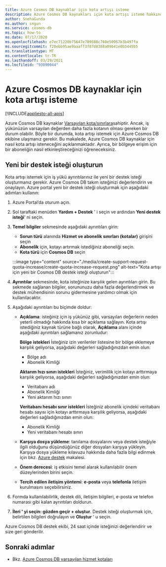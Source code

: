 ```yaml
---
title: Azure Cosmos DB kaynaklar için kota artışı isteme
description: Azure Cosmos DB kaynakları için kota artışı isteme hakkında bilgi edinin. Ayrıca, bir bölgeye erişim için bir aboneliğin nasıl etkinleştireceğinizi öğreneceksiniz.
author: SnehaGunda
ms.author: sngun
ms.service: cosmos-db
ms.topic: how-to
ms.date: 07/17/2020
ms.openlocfilehash: e7ec71220b75647e789508c760e50957b3b497fa
ms.sourcegitcommit: f28ebb95ae9aaaff3f87d8388a09b41e0b3445b5
ms.translationtype: MT
ms.contentlocale: tr-TR
ms.lasthandoff: 03/29/2021
ms.locfileid: "93090044"
---
```

# <a name="how-to-request-quota-increase-for-azure-cosmos-db-resources"></a>Azure Cosmos DB kaynaklar için kota artışı isteme
[!INCLUDE[appliesto-all-apis](includes/appliesto-all-apis.md)]

Azure Cosmos DB kaynaklar [Varsayılan kota/sınırlara](concepts-limits.md)sahiptir. Ancak, iş yükünüzün varsayılan değerden daha fazla kotanın olması gereken bir durum olabilir. Böyle bir durumda, kota artışı istemek için Azure Cosmos DB ekibine ulaşmanız gerekir. Bu makalede, Azure Cosmos DB kaynaklar için nasıl kota artışı isteneceğini açıklanmaktadır. Ayrıca, bir bölgeye erişim için bir aboneliğin nasıl etkinleştireceğinizi öğreneceksiniz.

## <a name="create-a-new-support-request"></a>Yeni bir destek isteği oluşturun

Kota artışı istemek için iş yükü ayrıntılarınız ile yeni bir destek isteği oluşturmanız gerekir. Azure Cosmos DB takım isteğinizi değerlendirin ve onaylayın. Azure portal yeni bir destek isteği oluşturmak için aşağıdaki adımları kullanın:

1. Azure Portal’da oturum açın.

1. Sol taraftaki menüden **Yardım + Destek** ' i seçin ve ardından **Yeni destek isteği**' ni seçin.

1. **Temel bilgiler** sekmesinde aşağıdaki ayrıntıları girin:

   * **Sorun türü** alanında **Hizmet ve abonelik sınırları (kotalar)** girişini seçin
   * **Abonelik** için, kotayı artırmak istediğiniz aboneliği seçin.
   * **Kota türü** için **Cosmos DB** seçin

   :::image type="content" source="./media/create-support-request-quota-increase/create-quota-increase-request.png" alt-text="Kota artışı için yeni bir Cosmos DB destek isteği oluşturun":::

1. **Ayrıntılar** sekmesinde, kota isteğinize karşılık gelen ayrıntıları girin. Bu sekmede sağlanan bilgiler, sorununuzu daha fazla değerlendirmek ve destek mühendisinin sorunu gidermesine yardımcı olmak için kullanılacaktır.

1. Aşağıdaki ayrıntıları bu biçimde doldur:

   * **Açıklama**: isteğiniz için iş yükünüz gibi, varsayılan değerlerin neden yeterli olmadığı hakkında kısa bir açıklama sağlayın. Kota artışı istediğiniz kaynak türüne bağlı olarak, **Açıklama** alanı içinde aşağıdaki ayrıntıları sağlamanız zorunludur:

     **Bölge istekleri** İsteğiniz izin verilenler listesine bir bölge eklemeye karşılık geliyorsa, aşağıdaki değerleri sağladığınızdan emin olun:

        * Bölge adı
        * Abonelik Kimliği

     **Aktarım hızı sınırı istekleri** İsteğiniz, verimlilik için kotayı arttırmaya karşılık geliyorsa, aşağıdaki değerleri sağladığınızdan emin olun:

        * Veritabanı adı
        * Abonelik Kimliği
        * Yeni aktarım hızı sınırı

     **Veritabanı hesabı sınır istekleri** İsteğiniz abonelik içindeki veritabanı hesabı sayısı için kotayı arttırmaya karşılık geliyorsa, aşağıdaki değerleri sağladığınızdan emin olun:

       * Abonelik Kimliği
       * Yeni veritabanı hesabı sınırı

   * **Karşıya dosya yükleme**: tanılama dosyalarını veya destek isteğiyle ilgili olduğunu düşündüğünüz diğer dosyaları karşıya yükleyin. Karşıya dosya yükleme kılavuzu hakkında daha fazla bilgi edinmek için bkz. [Azure destek]( ../azure-portal/supportability/how-to-manage-azure-support-request.md#upload-files) makalesi.

   * **Önem derecesi**: iş etkisini temel alarak kullanılabilir önem düzeylerinden birini seçin.

   * **Tercih edilen iletişim yöntemi**: **e-posta** veya **telefonla** iletişim kurulmasını seçebilirsiniz.

1. Formda kullanılabilirlik, destek dili, iletişim bilgileri, e-posta ve telefon numarası gibi kalan ayrıntıları doldurun.

1. **İleri ' yi seçin: gözden geçir + oluştur**. Destek isteği oluşturmak için, belirtilen bilgileri doğrulayın ve **Oluştur** ' u seçin.

Azure Cosmos DB destek ekibi, 24 saat içinde isteğinizi değerlendirir ve size geri gönderilir.

## <a name="next-steps"></a>Sonraki adımlar

* Bkz. [Azure Cosmos DB varsayılan hizmet kotaları](concepts-limits.md)
